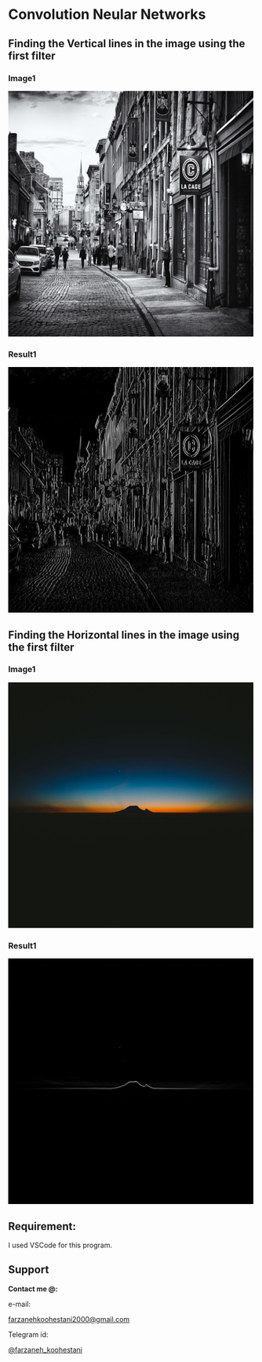 # Convolution Neular Networks

## Finding the Vertical lines in the image using the first filter

### Image1
<img src="https://github.com/fark00/DS-Arch/blob/master/CNN-Convolution/image1.jpeg" width="500" height="500">

### Result1
<img src="https://github.com/fark00/DS-Arch/blob/master/CNN-Convolution/result1.PNG" width="500" height="500">

## Finding the Horizontal lines in the image using the first filter

### Image1
<img src="https://github.com/fark00/DS-Arch/blob/master/CNN-Convolution/image2.jpeg" width="500" height="500">

### Result1
<img src="https://github.com/fark00/DS-Arch/blob/master/CNN-Convolution/result2.PNG" width="500" height="500">

## Requirement:

I used VSCode for this program. 

## Support

**Contact me @:**

e-mail:

farzanehkoohestani2000@gmail.com

Telegram id:

[@farzaneh_koohestani](https://t.me/farzaneh_koohestani)
